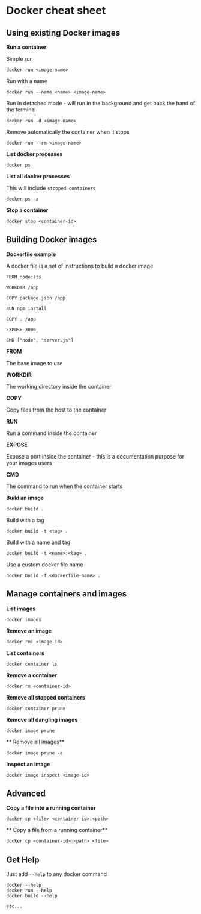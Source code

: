 # Docker cheat sheet

## Using existing Docker images

**Run a container**

Simple run

```
docker run <image-name>
```

Run with a name

```
docker run --name <name> <image-name>
```

Run in detached mode - will run in the background and get back the hand of the terminal

```
docker run -d <image-name>
```

Remove automatically the container when it stops

```
docker run --rm <image-name>
```

**List docker processes**

```
docker ps
```

**List all docker processes**

This will include `stopped containers`

```
docker ps -a
```

**Stop a container**

```
docker stop <container-id>
```

## Building Docker images

**Dockerfile example**

A docker file is a set of instructions to build a docker image

```
FROM node:lts

WORKDIR /app

COPY package.json /app

RUN npm install

COPY . /app

EXPOSE 3000

CMD ["node", "server.js"]
```

**FROM**

The base image to use

**WORKDIR**

The working directory inside the container

**COPY**

Copy files from the host to the container

**RUN**

Run a command inside the container

**EXPOSE**

Expose a port inside the container - this is a documentation purpose for your images users

**CMD**

The command to run when the container starts

**Build an image**

```
docker build .
```

Build with a tag

```
docker build -t <tag> .
```

Build with a name and tag

```
docker build -t <name>:<tag> .
```

Use a custom docker file name

```
docker build -f <dockerfile-name> .
```

## Manage containers and images

**List images**

```
docker images
```

**Remove an image**

```
docker rmi <image-id>
```

**List containers**

```
docker container ls
```

**Remove a container**

```
docker rm <container-id>
```

**Remove all stopped containers**

```
docker container prune
```

**Remove all dangling images**

```
docker image prune
```

** Remove all images**

```
docker image prune -a
```

**Inspect an image**

```
docker image inspect <image-id>
```

## Advanced

**Copy a file into a running container**

```
docker cp <file> <container-id>:<path>
```

** Copy a file from a running container**

```
docker cp <container-id>:<path> <file>
```

## Get Help

Just add `--help` to any docker command

```
docker --help
docker run --help
docker build --help

etc...
```